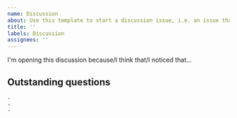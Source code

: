 ```yaml
---
name: Discussion
about: Use this template to start a discussion issue, i.e. an issue that 
title: ''
labels: Discussion
assignees: ''
---
```


<!--- Provide the detailed description of the idea to discuss
This section should present:
 - What is the topic
 - Why you want to spark such a discussion (what is the problem you're trying to solve)
 - If you thought about them, what are the possible positions on the topic you came up with - invite others to add some!
It could contain questions. Don't be afraid to ping users that could be more interested in this topic! -->

I'm opening this discussion because/I think that/I noticed that...




## Outstanding questions
<!--- Repeat the concept in a very few, short (max 3) questions -->
<!--- Remember that the aim is not to give a "tldr", but to help address salient points. -->

    - 
    - 
    - 